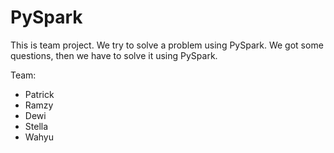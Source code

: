 # PySpark
This is team project. We try to solve a problem using PySpark.
We got some questions, then we have to solve it using PySpark.

Team:
- Patrick
- Ramzy
- Dewi
- Stella
- Wahyu
